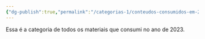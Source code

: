 ```yaml
---
{"dg-publish":true,"permalink":"/categorias-1/conteudos-consumidos-em-2023/","noteIcon":""}
---
```


Essa é a categoria de todos os materiais que consumi no ano de 2023.